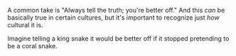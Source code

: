 A common take is "Always tell the truth; you're better off." And this *can* be basically true in certain cultures, but it's important to recognize just *how* cultural it is.

Imagine telling a king snake it would be better off if it stopped pretending to be a coral snake.
